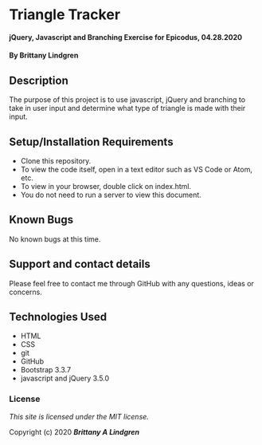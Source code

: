 # Triangle Tracker

#### jQuery, Javascript and Branching Exercise for Epicodus, 04.28.2020

#### By Brittany Lindgren

## Description

The purpose of this project is to use javascript, jQuery and branching to take in user input and determine what type of triangle is made with their input.

## Setup/Installation Requirements

* Clone this repository.
* To view the code itself, open in a text editor such as VS Code or Atom, etc.
* To view in your browser, double click on index.html.
* You do not need to run a server to view this document.

## Known Bugs

No known bugs at this time.

## Support and contact details

Please feel free to contact me through GitHub with any questions, ideas or concerns.

## Technologies Used

* HTML
* CSS
* git
* GitHub
* Bootstrap 3.3.7
* javascript and jQuery 3.5.0

### License

*This site is licensed under the MIT license.*

Copyright (c) 2020 **_Brittany A Lindgren_**